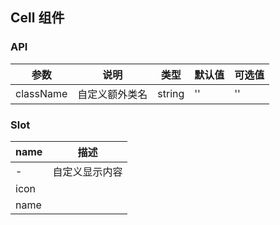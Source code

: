 ## Cell 组件

### API

| 参数       | 说明      | 类型       | 默认值       | 可选值       |
|-----------|-----------|-----------|-------------|-------------|
| className | 自定义额外类名 | string  | ''          | ''          |

### Slot

| name       | 描述      |
|-----------|-----------|
| - | 自定义显示内容 |
| icon |  |
| name |  |
